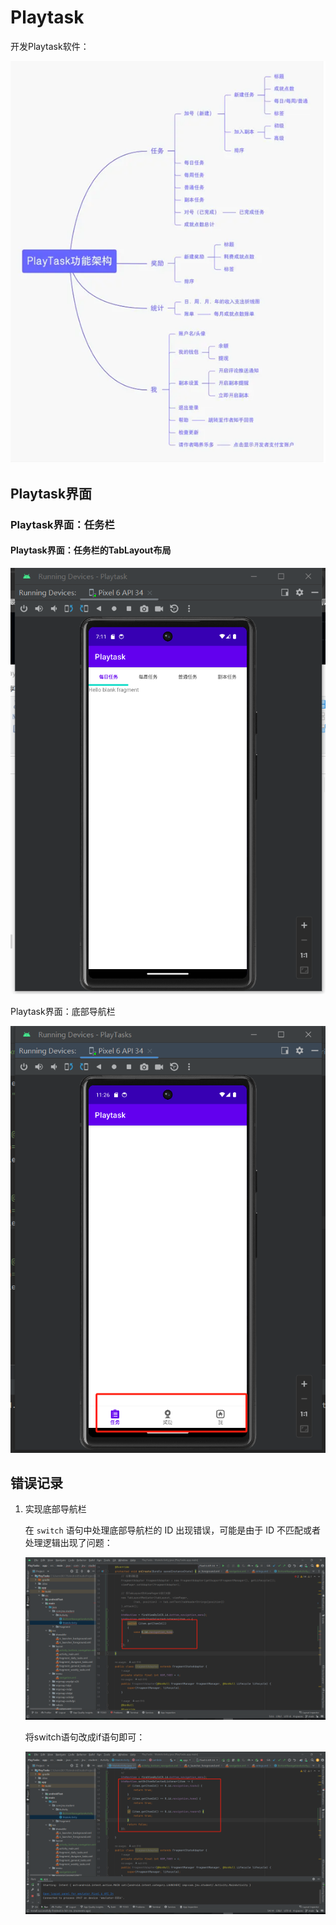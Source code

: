 # Playtask
开发Playtask软件：

![image-20231120120812736](image/1.jpg)

## Playtask界面

### Playtask界面：任务栏

#### Playtask界面：任务栏的TabLayout布局

![image-20231120120812736](image/2.jpg)

Playtask界面：底部导航栏

![](image/5.png)

## 错误记录

1. 实现底部导航栏

   在 `switch` 语句中处理底部导航栏的 ID 出现错误，可能是由于 ID 不匹配或者处理逻辑出现了问题：

   ![](image/3.png)

   将switch语句改成if语句即可：

   ![](image/4.jpg)

   
